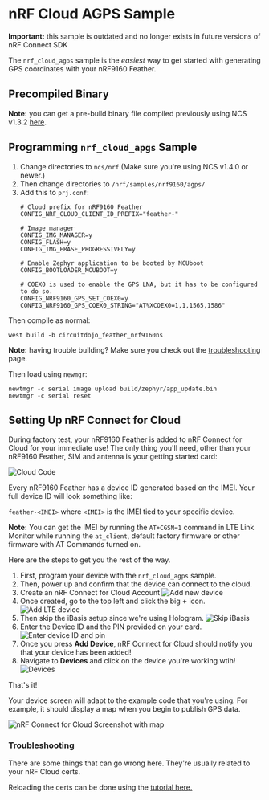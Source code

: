 # nRF Cloud AGPS Sample

**Important:** this sample is outdated and no longer exists in future versions of nRF Connect SDK

The `nrf_cloud_agps` sample is the *easiest* way to get started with generating GPS coordinates with your nRF9160 Feather.


## Precompiled Binary

**Note:** you can get a pre-build binary file compiled previously using NCS v1.3.2 [here](files/nrf_cloud_agps_bb259bf.bin).


## Programming `nrf_cloud_apgs` **Sample**

1. Change directories to `ncs/nrf` (Make sure you're using NCS v1.4.0 or newer.)
2. Then change directories to `/nrf/samples/nrf9160/agps/`
3. Add this to `prj.conf`:
   ```
   # Cloud prefix for nRF9160 Feather
   CONFIG_NRF_CLOUD_CLIENT_ID_PREFIX="feather-"

   # Image manager
   CONFIG_IMG_MANAGER=y
   CONFIG_FLASH=y
   CONFIG_IMG_ERASE_PROGRESSIVELY=y

   # Enable Zephyr application to be booted by MCUboot
   CONFIG_BOOTLOADER_MCUBOOT=y

   # COEX0 is used to enable the GPS LNA, but it has to be configured to do so.
   CONFIG_NRF9160_GPS_SET_COEX0=y
   CONFIG_NRF9160_GPS_COEX0_STRING="AT%XCOEX0=1,1,1565,1586"
   ```

Then compile as normal:

```
west build -b circuitdojo_feather_nrf9160ns
```

**Note:** having trouble building? Make sure you check out the [troubleshooting](nrf9160-troubleshooting.md) page.

Then load using `newmgr`:

```
newtmgr -c serial image upload build/zephyr/app_update.bin
newtmgr -c serial reset
```

## Setting Up nRF Connect for Cloud

During factory test, your nRF9160 Feather is added to nRF Connect for Cloud for your immediate use! The only thing you'll need, other than your nRF9160 Feather, SIM and antenna is your getting started card:

![Cloud Code](/img/agps-sample/nrf-cloud-code.jpg)

Every nRF9160 Feather has a device ID generated based on the IMEI. Your full device ID will look something like:

`feather-<IMEI>` where `<IMEI>` is the IMEI tied to your specific device. 

**Note:** You can get the IMEI by running the `AT+CGSN=1` command in LTE Link Monitor while running the `at_client`, default factory firmware or other firmware with AT Commands turned on. 

Here are the steps to get you the rest of the way.

1. First, program your device with the `nrf_cloud_agps` sample.
2. Then, power up and confirm that the device can connect to the cloud.
3. Create an nRF Connect for Cloud Account
   ![Add new device](img/agps-sample/add-new-device.png)
4. Once created, go to the top left and click the big **+** icon.
   ![Add LTE device](img/agps-sample/add-lte-device.png)
5. Then skip the iBasis setup since we're using Hologram.
   ![Skip iBasis](img/agps-sample/skip-ibasis-setup.png)
6. Enter the Device ID and the PIN provided on your card.
   ![Enter device ID and pin](img/agps-sample/enter-device-id-and-pin.png)
7. Once you press **Add Device**, nRF Connect for Cloud should notify you that your device has been added!
8. Navigate to **Devices** and click on the device you're working wtih!
   ![Devices](img/agps-sample/devices.png)

That's it!

Your device screen will adapt to the example code that you're using. For example, it should display a map when you begin to publish GPS data.

![nRF Connect for Cloud Screenshot with map](img/agps-sample/nrf-cloud-screenshot.png)

### Troubleshooting

There are some things that can go wrong here. They're usually related to your nRF Cloud certs.

Reloading the certs can be done using the [tutorial here.](https://infocenter.nordicsemi.com/index.jsp?topic=%2Fug_nrf91_dk_gsg%2FUG%2Fnrf91_DK_gsg%2Fupdating_certificates.html)
